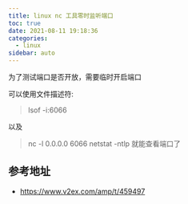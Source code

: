 ```yaml
---
title: linux nc 工具零时监听端口
toc: true
date: 2021-08-11 19:18:36
categories:
  - linux
sidebar: auto
---
```


为了测试端口是否开放，需要临时开启端口

可以使用文件描述符:

> lsof -i:6066

以及

> nc -l 0.0.0.0 6066
> netstat -ntlp 就能查看端口了


## 参考地址

- https://www.v2ex.com/amp/t/459497
